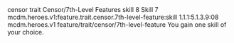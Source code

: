 <ability>
  <metadata>
    <class>censor</class>
    <feature_type>trait</feature_type>
    <file_dpath>Censor/7th-Level Features</file_dpath>
    <item_id>skill</item_id>
    <item_index>8</item_index>
    <item_name>Skill</item_name>
    <level>7</level>
    <scc>mcdm.heroes.v1:feature.trait.censor.7th-level-feature:skill</scc>
    <scdc>1.1.1:5.1.3.9:08</scdc>
    <source>mcdm.heroes.v1</source>
    <type>feature/trait/censor/7th-level-feature</type>
  </metadata>
  <effects>
    <effect type="mundane">You gain one skill of your choice.</effect>
  </effects>
</ability>
